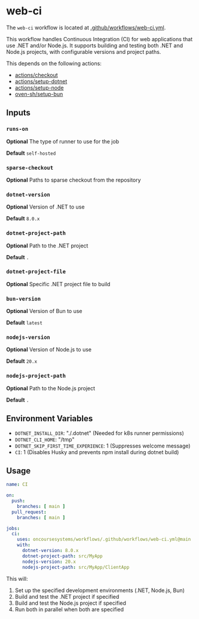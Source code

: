 # web-ci

The `web-ci` workflow is located at [.github/workflows/web-ci.yml](/oncoursesystems/workflows/tree/main/.github/workflows/web-ci.yml).

This workflow handles Continuous Integration (CI) for web applications that use .NET and/or Node.js. It supports building and testing both .NET and Node.js projects, with configurable versions and project paths.

This depends on the following actions:
- [actions/checkout](https://github.com/marketplace/actions/checkout)
- [actions/setup-dotnet](https://github.com/marketplace/actions/setup-dotnet)
- [actions/setup-node](https://github.com/marketplace/actions/setup-node)
- [oven-sh/setup-bun](https://github.com/marketplace/actions/setup-bun)

## Inputs

### `runs-on`

**Optional** The type of runner to use for the job

**Default** `self-hosted`

### `sparse-checkout`

**Optional** Paths to sparse checkout from the repository

### `dotnet-version`

**Optional** Version of .NET to use

**Default** `8.0.x`

### `dotnet-project-path`

**Optional** Path to the .NET project

**Default** `.`

### `dotnet-project-file`

**Optional** Specific .NET project file to build

### `bun-version`

**Optional** Version of Bun to use

**Default** `latest`

### `nodejs-version`

**Optional** Version of Node.js to use

**Default** `20.x`

### `nodejs-project-path`

**Optional** Path to the Node.js project

**Default** `.`

## Environment Variables

- `DOTNET_INSTALL_DIR`: "./.dotnet" (Needed for k8s runner permissions)
- `DOTNET_CLI_HOME`: "/tmp"
- `DOTNET_SKIP_FIRST_TIME_EXPERIENCE`: 1 (Suppresses welcome message)
- `CI`: 1 (Disables Husky and prevents npm install during dotnet build)

## Usage

```yaml
name: CI

on:
  push:
    branches: [ main ]
  pull_request:
    branches: [ main ]

jobs:
  ci:
    uses: oncoursesystems/workflows/.github/workflows/web-ci.yml@main
    with:
      dotnet-version: 8.0.x
      dotnet-project-path: src/MyApp
      nodejs-version: 20.x
      nodejs-project-path: src/MyApp/ClientApp
```

This will:
1. Set up the specified development environments (.NET, Node.js, Bun)
2. Build and test the .NET project if specified
3. Build and test the Node.js project if specified
4. Run both in parallel when both are specified
